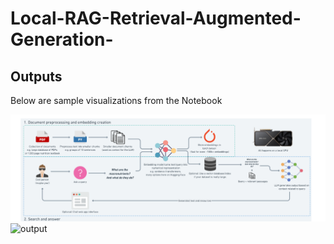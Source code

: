# Local-RAG-Retrieval-Augmented-Generation-

## Outputs

Below are sample visualizations from the Notebook

![workflow](/workflow.png)
![output](/output(2).png)

